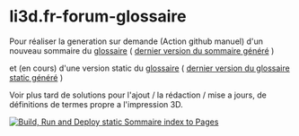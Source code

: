 # li3d.fr-forum-glossaire

Pour réaliser la generation sur demande (Action github manuel) d'un nouveau sommaire du
[glossaire](https://www.lesimprimantes3d.fr/forum/topic/45754-glossaire-de-limpression-3d/) 
( [dernier version du sommaire généré](https://ppac37.github.io/li3d.fr-forum-glossaire/) )

et (en cours) 
d'une version static du [glossaire](https://www.lesimprimantes3d.fr/forum/topic/45754-glossaire-de-limpression-3d/) 
( [dernier version du glossaire static généré](https://ppac37.github.io/li3d.fr-forum-glossaire/index2.html) )

Voir plus tard 
de solutions pour l'ajout / la rédaction / mise a jours, de définitions de termes propre a l'impression 3D.

[![Build, Run and Deploy static Sommaire index to Pages](https://github.com/PPAC37/li3d.fr-forum-glossaire/actions/workflows/static.yml/badge.svg?branch=main)](https://github.com/PPAC37/li3d.fr-forum-glossaire/actions/workflows/static.yml)
